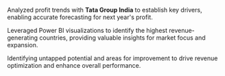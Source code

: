 Analyzed profit trends with **Tata Group India** to establish key drivers, enabling accurate forecasting for next year's profit.

Leveraged Power BI visualizations to identify the highest revenue-generating countries, providing valuable insights for market focus and expansion.

Identifying untapped potential and areas for improvement to drive revenue optimization and enhance overall performance.
